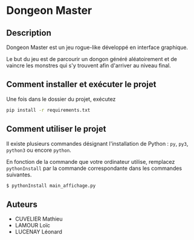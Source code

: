 # Dongeon Master

## Description

Dongeon Master est un jeu rogue-like développé en interface graphique.

Le but du jeu est de parcourir un dongon généré aléatoirement et de vaincre les monstres qui s'y trouvent afin d'arriver au niveau final.

## Comment installer et exécuter le projet

Une fois dans le dossier du projet, exécutez 

```bash
pip install -r requirements.txt
```

## Comment utiliser le projet

Il existe plusieurs commandes désignant l'installation de Python : `py`, `py3`, `python3` ou encore `python`.

En fonction de la commande que votre ordinateur utilise, remplacez `pythonInstall` par la commande correspondante dans les commandes suivantes.

```bash
$ pythonInstall main_affichage.py
``` 

## Auteurs

- CUVELIER Mathieu
- LAMOUR Loïc
- LUCENAY Léonard